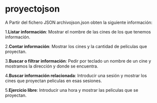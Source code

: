 # proyectojson
A Partir del fichero JSON archivojson.json obten la siguiente información:

1.**Listar información**: Mostrar el nombre de las cines de los que tenemos información.

2.**Contar información**: Mostrar los cines y la cantidad de peliculas que proyectan.

3.**Buscar o filtrar información**: Pedir por teclado un nombre de un cine y mostramos la dirección y donde se encuentra.

4.**Buscar información relacionada**: Introducir una sesión y mostrar los cines que proyectan peliculas en esas sesiones.

5.**Ejercicio libre**: Introducir una hora y mostrar las peliculas que se proyectan.  
